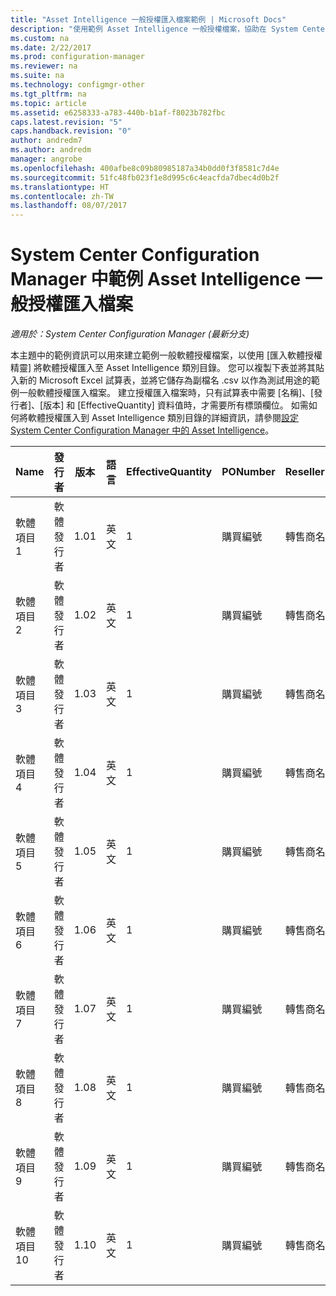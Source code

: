 ```yaml
---
title: "Asset Intelligence 一般授權匯入檔案範例 | Microsoft Docs"
description: "使用範例 Asset Intelligence 一般授權檔案，協助在 System Center Configuration Manager 中匯入軟體授權。"
ms.custom: na
ms.date: 2/22/2017
ms.prod: configuration-manager
ms.reviewer: na
ms.suite: na
ms.technology: configmgr-other
ms.tgt_pltfrm: na
ms.topic: article
ms.assetid: e6258333-a783-440b-b1af-f8023b782fbc
caps.latest.revision: "5"
caps.handback.revision: "0"
author: andredm7
ms.author: andredm
manager: angrobe
ms.openlocfilehash: 400afbe8c09b80985187a34b0dd0f3f8581c7d4e
ms.sourcegitcommit: 51fc48fb023f1e8d995c6c4eacfda7dbec4d0b2f
ms.translationtype: HT
ms.contentlocale: zh-TW
ms.lasthandoff: 08/07/2017
---
```

# <a name="example-asset-intelligence-general-license-import-file-in-system-center-configuration-manager"></a>System Center Configuration Manager 中範例 Asset Intelligence 一般授權匯入檔案

*適用於：System Center Configuration Manager (最新分支)*

本主題中的範例資訊可以用來建立範例一般軟體授權檔案，以使用 [匯入軟體授權精靈] 將軟體授權匯入至 Asset Intelligence 類別目錄。 您可以複製下表並將其貼入新的 Microsoft Excel 試算表，並將它儲存為副檔名 .csv 以作為測試用途的範例一般軟體授權匯入檔案。 建立授權匯入檔案時，只有試算表中需要 [名稱]、[發行者]、[版本] 和 [EffectiveQuantity] 資料值時，才需要所有標頭欄位。 如需如何將軟體授權匯入到 Asset Intelligence 類別目錄的詳細資訊，請參閱[設定 System Center Configuration Manager 中的 Asset Intelligence](../../../../core/clients/manage/asset-intelligence/configuring-asset-intelligence.md)。  

|Name|發行者|版本|語言|EffectiveQuantity|PONumber|ResellerName|DateOfPurchase|SupportPurchased|SupportExpirationDate|註解|  
|----------|---------------|-------------|--------------|-----------------------|--------------|------------------|--------------------|----------------------|---------------------------|--------------|  
|軟體項目 1|軟體發行者|1.01|英文|1|購買編號|轉售商名稱|10/10/2010|0|10/10/2012|註解|  
|軟體項目 2|軟體發行者|1.02|英文|1|購買編號|轉售商名稱|10/10/2010|0|10/10/2012|註解|  
|軟體項目 3|軟體發行者|1.03|英文|1|購買編號|轉售商名稱|10/10/2010|0|10/10/2012|註解|  
|軟體項目 4|軟體發行者|1.04|英文|1|購買編號|轉售商名稱|10/10/2010|0|10/10/2012|註解|  
|軟體項目 5|軟體發行者|1.05|英文|1|購買編號|轉售商名稱|10/10/2010|0|10/10/2012|註解|  
|軟體項目 6|軟體發行者|1.06|英文|1|購買編號|轉售商名稱|10/10/2010|0|10/10/2012|註解|  
|軟體項目 7|軟體發行者|1.07|英文|1|購買編號|轉售商名稱|10/10/2010|0|10/10/2012|註解|  
|軟體項目 8|軟體發行者|1.08|英文|1|購買編號|轉售商名稱|10/10/2010|0|10/10/2012|註解|  
|軟體項目 9|軟體發行者|1.09|英文|1|購買編號|轉售商名稱|10/10/2010|0|10/10/2012|註解|  
|軟體項目 10|軟體發行者|1.10|英文|1|購買編號|轉售商名稱|10/10/2010|0|10/10/2012|註解|  
